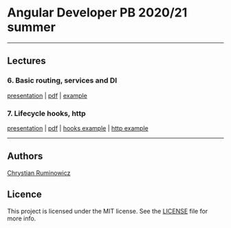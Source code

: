# Angular Developer PB 2020/21 summer

---
## Lectures

### 6. Basic routing, services and DI
[presentation](https://edu.chrum.it/js_dev_ng/lecture_6.html) | [pdf](https://edu.chrum.it/js_dev_ng/pdfs/Angular_developer.lecture_6.pdf) | [example](https://stackblitz.com/edit/angular-routing-and-services)


### 7. Lifecycle hooks, http
[presentation](https://edu.chrum.it/js_dev_ng/lecture_7.html) | [pdf](https://edu.chrum.it/js_dev_ng/pdfs/Angular_developer.lecture_7.pdf) 
| [hooks example](https://stackblitz.com/edit/angular-sum-lifecycle-hooks)
| [http example](https://stackblitz.com/edit/angular-http-requests-example)


---     
## Authors

[Chrystian Ruminowicz](http://chrum.it)

## Licence

This project is licensed under the MIT license. See the [LICENSE](LICENSE) file for more info.

